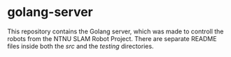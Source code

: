 # golang-server
This repository contains the Golang server, which was made to controll the robots from the NTNU SLAM Robot Project. There are separate README files inside both the *src* and the *testing* directories.
